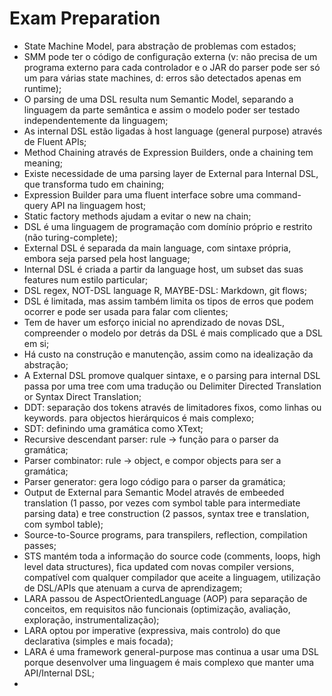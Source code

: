 # Exam Preparation

- State Machine Model, para abstração de problemas com estados;
- SMM pode ter o código de configuração externa (v: não precisa de um programa externo para cada controlador e o JAR do parser pode ser só um para várias state machines, d: erros são detectados apenas em runtime);
- O parsing de uma DSL resulta num Semantic Model, separando a linguagem da parte semântica e assim o modelo poder ser testado independentemente da linguagem;
- As internal DSL estão ligadas à host language (general purpose) através de Fluent APIs;
- Method Chaining através de Expression Builders, onde a chaining tem meaning;
- Existe necessidade de uma parsing layer de External para Internal DSL, que transforma tudo em chaining;
- Expression Builder para uma fluent interface sobre uma command-query API na linguagem host;
- Static factory methods ajudam a evitar o new na chain;
- DSL é uma linguagem de programação com domínio próprio e restrito (não turing-complete);
- External DSL é separada da main language, com sintaxe própria, embora seja parsed pela host language;
- Internal DSL é criada a partir da language host, um subset das suas features num estilo particular;
- DSL regex, NOT-DSL language R, MAYBE-DSL: Markdown, git flows;
- DSL é limitada, mas assim também limita os tipos de erros que podem ocorrer e pode ser usada para falar com clientes;
- Tem de haver um esforço inicial no aprendizado de novas DSL, compreender o modelo por detrás da DSL é mais complicado que a DSL em si;
- Há custo na construção e manutenção, assim como na idealização da abstração;
- A External DSL promove qualquer sintaxe, e o parsing para internal DSL passa por uma tree com uma tradução ou Delimiter Directed Translation or Syntax Direct Translation;
- DDT: separação dos tokens através de limitadores fixos, como linhas ou keywords. para objectos hierárquicos é mais complexo;
- SDT: definindo uma gramática como XText;
- Recursive descendant parser: rule -> função para o parser da gramática;
- Parser combinator: rule -> object, e compor objects para ser a gramática;
- Parser generator: gera logo código para o parser da gramática;
- Output de External para Semantic Model através de embeeded translation (1 passo, por vezes com symbol table para intermediate parsing data) e tree construction (2 passos, syntax tree e translation, com symbol table);
- Source-to-Source programs, para transpilers, reflection, compilation passes;
- STS mantém toda a informação do source code (comments, loops, high level data structures), fica updated com novas compiler versions, compatível com qualquer compilador que aceite a linguagem, utilização de DSL/APIs que atenuam a curva de aprendizagem;
- LARA passou de AspectOrientedLanguage (AOP) para separação de conceitos, em requisitos não funcionais (optimização, avaliação, exploração, instrumentalização);
- LARA optou por imperative (expressiva, mais controlo) do que declarativa (simples e mais focada);
- LARA é uma framework general-purpose mas continua a usar uma DSL porque desenvolver uma linguagem é mais complexo que manter uma API/Internal DSL;
- 